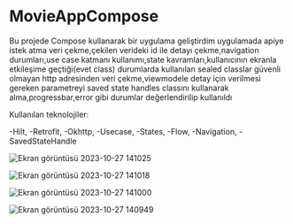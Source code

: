 # MovieAppCompose
Bu projede Compose kullanarak bir uygulama geliştirdim uygulamada apiye istek atma veri çekme,çekilen verideki id ile detayı çekme,navigation durumları,use case katmanı kullanımı,state kavramları,kullanıcının ekranla etkileşime geçtiği(evet class) durumlarda kullanılan sealed classlar
güvenli olmayan http adresinden veri çekme,viewmodele detay için verilmesi gereken parametreyi saved state handles classını kullanarak alma,progressbar,error gibi durumlar değerlendirilip kullanıldı


Kullanılan teknolojiler:



-Hilt,
-Retrofit,
-Okhttp,
-Usecase,
-States,
-Flow,
-Navigation,
-SavedStateHandle





![Ekran görüntüsü 2023-10-27 141025](https://github.com/Cntrk01/MovieAppCompose/assets/98031686/da5d5c0d-c113-465b-a2c4-6bcbf1ae07f7)



![Ekran görüntüsü 2023-10-27 141018](https://github.com/Cntrk01/MovieAppCompose/assets/98031686/0a7e39a8-acd9-4a75-881d-2790c088fd1e)



![Ekran görüntüsü 2023-10-27 141000](https://github.com/Cntrk01/MovieAppCompose/assets/98031686/a371fca0-f5ae-46ef-aa2c-dbd83aa8095a)




![Ekran görüntüsü 2023-10-27 140949](https://github.com/Cntrk01/MovieAppCompose/assets/98031686/23cf651d-adcf-4fa0-a7aa-a8fc1355ac0f)
